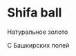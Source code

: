 <!DOCTYPE html>
<html>
  <head>
    <meta charset="utf-8">
  </head>
  <body>
    <h1>Shifa ball</h1>
    <!-- Коменты -->
    <p>Натуральное золото</p>
    <p>С Башкирских полей</p>
  </body>
</html>

